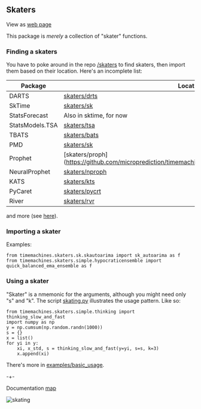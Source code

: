 ## Skaters
View as [web page](https://microprediction.github.io/timemachines/skaters)

This package is *merely* a collection of "skater" functions. 
  
### Finding a skaters
You have to poke around in the repo [/skaters](https://github.com/microprediction/timemachines/tree/main/timemachines/skaters) to find skaters, then
import them based on their location. Here's an incomplete list:

| Package | Location                                                                                            |
|---------|-----------------------------------------------------------------------------------------------------|
| DARTS   | [skaters/drts](https://github.com/microprediction/timemachines/tree/main/timemachines/skaters/drts) |
| SkTime  | [skaters/sk](https://github.com/microprediction/timemachines/tree/main/timemachines/skaters/sk)     |
| StatsForecast  | Also in sktime, for now                                                                      |
| StatsModels.TSA  | [skaters/tsa](https://github.com/microprediction/timemachines/tree/main/timemachines/skaters/tsa)     |
| TBATS  | [skaters/bats](https://github.com/microprediction/timemachines/tree/main/timemachines/skaters/bats)     |
| PMD  | [skaters/sk](https://github.com/microprediction/timemachines/tree/main/timemachines/skaters/pmd)     |
| Prophet  | [skaters/proph](https://github.com/microprediction/timemachines/tree/main/timemachines/skaters/proph | 
| NeuralProphet  | [skaters/nproph](https://github.com/microprediction/timemachines/tree/main/timemachines/skaters/nproph)     |
| KATS  | [skaters/kts](https://github.com/microprediction/timemachines/tree/main/timemachines/skaters/kts)     |
| PyCaret  | [skaters/pycrt](https://github.com/microprediction/timemachines/tree/main/timemachines/skaters/pycrt)     |
| River  | [skaters/rvr](https://github.com/microprediction/timemachines/tree/main/timemachines/skaters/rvr)     |

and more (see [here](https://github.com/microprediction/timemachines/tree/main/timemachines/skaters)). 

### Importing a skater
Examples:

    from timemachines.skaters.sk.skautoarima import sk_autoarima as f
    from timemachines.skaters.simple.hypocraticensemble import quick_balanced_ema_ensemble as f
    
### Using a skater 

"Skater" is a nmemonic for the arguments, although you might need only "s" and "k". The script [skating.py](https://github.com/microprediction/timemachines/blob/main/timemachines/skating.py) illustrates the usage pattern. Like so:

    from timemachines.skaters.simple.thinking import thinking_slow_and_fast 
    import numpy as np
    y = np.cumsum(np.random.randn(1000))
    s = {}
    x = list()
    for yi in y:
        xi, x_std, s = thinking_slow_and_fast(y=yi, s=s, k=3)
        x.append(xi)
     
There's more in [examples/basic_usage](https://github.com/microprediction/timemachines/tree/main/examples/basic_usage).
   


-+- 

Documentation [map](https://microprediction.github.io/timemachines/map.html)
 
  


![skating](https://i.imgur.com/elu5muO.png)
